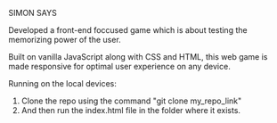 SIMON SAYS

Developed a front-end foccused game which is about testing the memorizing power of the user.

Built on vanilla JavaScript along with CSS and HTML, this web game is made responsive for optimal user experience on any device.

Running on the local devices:
1. Clone the repo using the command "git clone my_repo_link"
2. And then run the index.html file in the folder where it exists.
